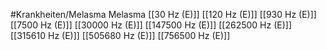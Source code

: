 #Krankheiten/Melasma
Melasma
[[30 Hz (E)]]
[[120 Hz (E)]]
[[930 Hz (E)]]
[[7500 Hz (E)]]
[[30000 Hz (E)]]
[[147500 Hz (E)]]
[[262500 Hz (E)]]
[[315610 Hz (E)]]
[[505680 Hz (E)]]
[[756500 Hz (E)]]